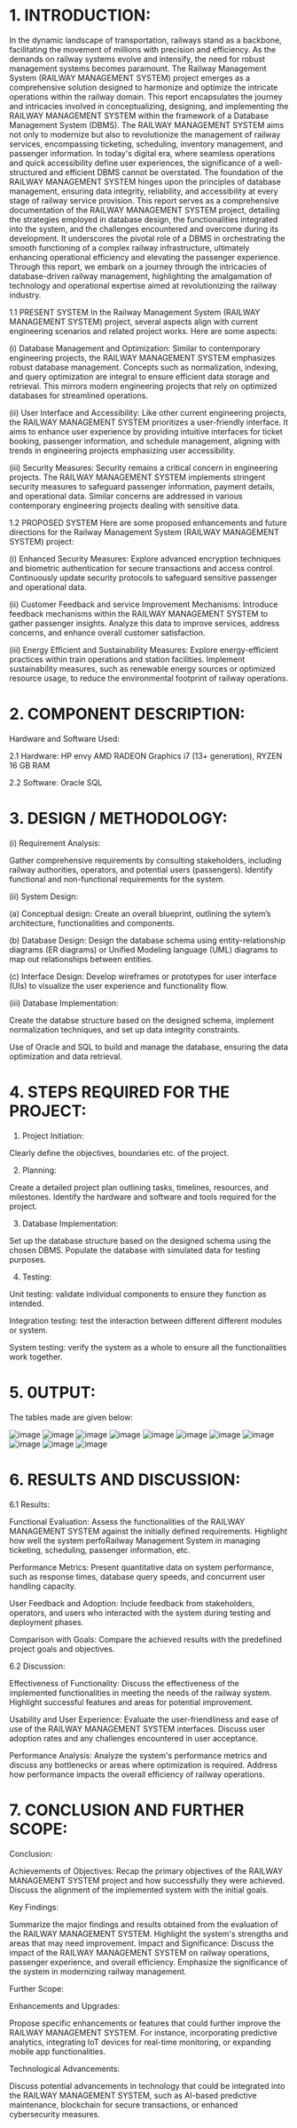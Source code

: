 # 1.	INTRODUCTION:

In the dynamic landscape of transportation, railways stand as a backbone, facilitating the movement of millions with precision and efficiency. As the demands on railway systems evolve and intensify, the need for robust management systems becomes paramount. The Railway Management System (RAILWAY MANAGEMENT SYSTEM) project emerges as a comprehensive solution designed to harmonize and optimize the intricate operations within the railway domain.
This report encapsulates the journey and intricacies involved in conceptualizing, designing, and implementing the RAILWAY MANAGEMENT SYSTEM within the framework of a Database Management System (DBMS). The RAILWAY MANAGEMENT SYSTEM aims not only to modernize but also to revolutionize the management of railway services, encompassing ticketing, scheduling, inventory management, and passenger information.
In today's digital era, where seamless operations and quick accessibility define user experiences, the significance of a well-structured and efficient DBMS cannot be overstated. The foundation of the RAILWAY MANAGEMENT SYSTEM hinges upon the principles of database management, ensuring data integrity, reliability, and accessibility at every stage of railway service provision.
This report serves as a comprehensive documentation of the RAILWAY MANAGEMENT SYSTEM project, detailing the strategies employed in database design, the functionalities integrated into the system, and the challenges encountered and overcome during its development. It underscores the pivotal role of a DBMS in orchestrating the smooth functioning of a complex railway infrastructure, ultimately enhancing operational efficiency and elevating the passenger experience.
Through this report, we embark on a journey through the intricacies of database-driven railway management, highlighting the amalgamation of technology and operational expertise aimed at revolutionizing the railway industry.

1.1	PRESENT SYSTEM
In the Railway Management System (RAILWAY MANAGEMENT SYSTEM) project, several aspects align with current engineering scenarios and related project works. Here are some aspects:

(i)	Database Management and Optimization:
Similar to contemporary engineering projects, the RAILWAY MANAGEMENT SYSTEM emphasizes robust database management. Concepts such as normalization, indexing, and query optimization are integral to ensure efficient data storage and retrieval. This mirrors modern engineering projects that rely on optimized databases for streamlined operations.

(ii)	User Interface and Accessibility:
Like other current engineering projects, the RAILWAY MANAGEMENT SYSTEM prioritizes a user-friendly interface. It aims to enhance user experience by providing intuitive interfaces for ticket booking, passenger information, and schedule management, aligning with trends in engineering projects emphasizing user accessibility.

(iii)	Security Measures:
Security remains a critical concern in engineering projects. The RAILWAY MANAGEMENT SYSTEM implements stringent security measures to safeguard passenger information, payment details, and operational data. Similar concerns are addressed in various contemporary engineering projects dealing with sensitive data.

1.2	PROPOSED SYSTEM
Here are some proposed enhancements and future directions for the Railway Management System (RAILWAY MANAGEMENT SYSTEM) project:

(i)	Enhanced Security Measures:
Explore advanced encryption techniques and biometric authentication for secure transactions and access control. Continuously update security protocols to safeguard sensitive passenger and operational data.

(ii)	Customer Feedback and service Improvement Mechanisms:
Introduce feedback mechanisms within the RAILWAY MANAGEMENT SYSTEM to gather passenger insights. Analyze this data to improve services, address concerns, and enhance overall customer satisfaction.

(iii)	Energy Efficient and Sustainability Measures:
Explore energy-efficient practices within train operations and station facilities. Implement sustainability measures, such as renewable energy sources or optimized resource usage, to reduce the environmental footprint of railway operations.
 
# 2.	COMPONENT DESCRIPTION:

Hardware and Software Used:

2.1 Hardware:
HP envy  AMD RADEON Graphics
i7 (13+ generation), RYZEN
16 GB RAM

2.2 Software:
Oracle
SQL
 
 # 3.	DESIGN / METHODOLOGY:
 
(i)	Requirement Analysis:

Gather comprehensive requirements by consulting stakeholders, including railway authorities, operators, and potential users (passengers). Identify functional and non-functional requirements for the system.

(ii)	System Design:

(a)	Conceptual design: Create an overall blueprint, outlining the sytem’s architecture, functionalities and components.

(b)	Database Design: Design the database schema using entity-relationship diagrams (ER diagrams) or Unified Modeling language (UML) diagrams to map out relationships between entities.

(c)	Interface Design: Develop wireframes or prototypes for user interface (UIs) to visualize the user experience and functionality flow.

(iii)	Database Implementation:

Create the databse structure based on the designed schema, implement normalization techniques, and set up data integrity constraints.

Use of Oracle and SQL to build and manage the database, ensuring the data optimization and data retrieval.

# 4.	STEPS REQUIRED FOR THE PROJECT:

1.	Project Initiation:

Clearly define the objectives, boundaries etc. of the project.

2.	Planning:

Create a detailed project plan outlining tasks, timelines, resources, and milestones. Identify the hardware and software and tools required for the project.

3.	Database Implementation:
   
Set up the database structure based on the designed schema using the chosen DBMS. Populate the database with simulated data for testing purposes.

4.	Testing:
   
Unit testing: validate individual components to ensure they function as intended.

Integration testing: test the interaction between different different modules or system.

System testing: verify the system as a whole to ensure all the functionalities work together.

# 5. 0UTPUT:

The tables made are given below:

![image](https://github.com/Arunima2004/Railway-Passenger-Management-System/assets/163457506/f7600b14-7206-4458-ae24-01a23a0aab20)
![image](https://github.com/Arunima2004/Railway-Passenger-Management-System/assets/163457506/a683c340-854e-4542-85b4-4f5bcbe9d4e6)
![image](https://github.com/Arunima2004/Railway-Passenger-Management-System/assets/163457506/782acc01-8cee-4393-96f1-56b473d458f5)
![image](https://github.com/Arunima2004/Railway-Passenger-Management-System/assets/163457506/1e7d32ad-b2ba-43df-a4f6-dec1bb5faef0)
![image](https://github.com/Arunima2004/Railway-Passenger-Management-System/assets/163457506/fc19f44a-02b1-4f24-b4a6-4636e4bfd814)
![image](https://github.com/Arunima2004/Railway-Passenger-Management-System/assets/163457506/cdad1bfe-952b-4e8d-bae7-eaed3b746dac)
![image](https://github.com/Arunima2004/Railway-Passenger-Management-System/assets/163457506/4b71c25d-8863-4efa-8b69-bbd470ecd365)
![image](https://github.com/Arunima2004/Railway-Passenger-Management-System/assets/163457506/556c812d-7e79-4533-a810-d76ddaef6a15)
![image](https://github.com/Arunima2004/Railway-Passenger-Management-System/assets/163457506/e8ec9269-a0ba-4658-b1d1-468c0e2e3082)
![image](https://github.com/Arunima2004/Railway-Passenger-Management-System/assets/163457506/47080c4b-72f4-4690-914b-31bce9bdc249)
![image](https://github.com/Arunima2004/Railway-Passenger-Management-System/assets/163457506/6f67246b-7d0c-4994-bac0-3f8db08659d2)

# 6.	RESULTS AND DISCUSSION:

6.1	Results:

Functional Evaluation: Assess the functionalities of the RAILWAY MANAGEMENT SYSTEM against the initially defined requirements. Highlight how well the system perfoRailway Management System in managing ticketing, scheduling, passenger information, etc.

Performance Metrics: Present quantitative data on system performance, such as response times, database query speeds, and concurrent user handling capacity.

User Feedback and Adoption: Include feedback from stakeholders, operators, and users who interacted with the system during testing and deployment phases.

Comparison with Goals: Compare the achieved results with the predefined project goals and objectives.

6.2	Discussion:

Effectiveness of Functionality: Discuss the effectiveness of the implemented functionalities in meeting the needs of the railway system. Highlight successful features and areas for potential improvement.

Usability and User Experience: Evaluate the user-friendliness and ease of use of the RAILWAY MANAGEMENT SYSTEM interfaces. Discuss user adoption rates and any challenges encountered in user acceptance.

Performance Analysis: Analyze the system's performance metrics and discuss any bottlenecks or areas where optimization is required. Address how performance impacts the overall efficiency of railway operations.
 
# 7. CONCLUSION AND FURTHER SCOPE:

Conclusion:

Achievements of Objectives: Recap the primary objectives of the RAILWAY MANAGEMENT SYSTEM project and how successfully they were achieved. Discuss the alignment of the implemented system with the initial goals.

Key Findings:

Summarize the major findings and results obtained from the evaluation of the RAILWAY MANAGEMENT SYSTEM. Highlight the system's strengths and areas that may need improvement.
Impact and Significance: Discuss the impact of the RAILWAY MANAGEMENT SYSTEM on railway operations, passenger experience, and overall efficiency. Emphasize the significance of the system in modernizing railway management.

Further Scope:

Enhancements and Upgrades: 

Propose specific enhancements or features that could further improve the RAILWAY MANAGEMENT SYSTEM. For instance, incorporating predictive analytics, integrating IoT devices for real-time monitoring, or expanding mobile app functionalities.

Technological Advancements:

Discuss potential advancements in technology that could be integrated into the RAILWAY MANAGEMENT SYSTEM, such as AI-based predictive maintenance, blockchain for secure transactions, or enhanced cybersecurity measures.

